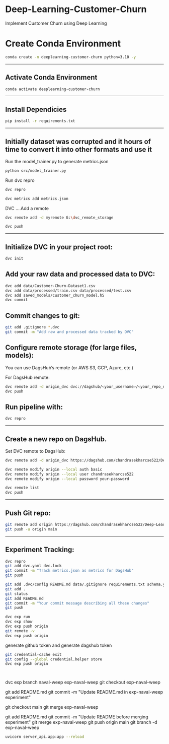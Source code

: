 # Deep-Learning-Customer-Churn
Implement Customer Churn using Deep Learning 

# Create Conda Environment
```bash
conda create -n deeplearning-customer-churn python=3.10 -y
```
---
## Activate Conda Environment
```bash
conda activate deeplearning-customer-churn
```
---
## Install Dependicies
```bash
pip install -r requirements.txt
```
---

Initially dataset was corrupted and it hours of time to convert it into other formats and use it
---
Run the model_trainer.py to generate metrics.json
```bash
python src/model_trainer.py
```

Run dvc repro
```bash
dvc repro
```
```bash
dvc metrics add metrics.json
```


DVC ....Add a remote
```bash
dvc remote add -d myremote G:\dvc_remote_storage
```

```bash
dvc push
```
---
## Initialize DVC in your project root:
```bash
dvc init
```

## Add your raw data and processed data to DVC:
```bash
dvc add data/Customer-Churn-Dataset1.csv
dvc add data/processed/train.csv data/processed/test.csv
dvc add saved_models/customer_churn_model.h5
dvc commit

```
## Commit changes to git:
```bash
git add .gitignore *.dvc
git commit -m "Add raw and processed data tracked by DVC"
```

## Configure remote storage (for large files, models):

You can use DagsHub’s remote (or AWS S3, GCP, Azure, etc.)

For DagsHub remote:
```bash
dvc remote add -d origin_dvc dvc://dagshub/<your_username>/<your_repo_name>
dvc push
```

## Run pipeline with:
```bash
dvc repro
```
---
## Create a new repo on DagsHub.

Set DVC remote to DagsHub:
```bash
dvc remote add -d origin_dvc https://dagshub.com/chandrasekharcse522/Deep-Learning-Customer-Churn.dvc

dvc remote modify origin --local auth basic 
dvc remote modify origin --local user chandrasekharcse522 
dvc remote modify origin --local password your-password

dvc remote list
dvc push

```
---
## Push Git repo:
```bash
git remote add origin https://dagshub.com/chandrasekharcse522/Deep-Learning-Customer-Churn.git
git push -u origin main

```
---
## Experiment Tracking:
```bash
dvc repro
git add dvc.yaml dvc.lock
git commit -m "Track metrics.json as metrics for DagsHub"
git push

git add .dvc/config README.md data/.gitignore requirements.txt schema.yaml params.yaml
git add .
git status
git add README.md
git commit -m "Your commit message describing all these changes"
git push

dvc exp run
dvc exp show
dvc exp push origin
git remote -v
dvc exp push origin
```
generate github token and generate dagshub token
```bash
git credential-cache exit
git config --global credential.helper store
dvc exp push origin




```

dvc exp branch naval-weep exp-naval-weep
git checkout exp-naval-weep

git add README.md
git commit -m "Update README.md in exp-naval-weep experiment"

git checkout main
git merge exp-naval-weep

git add README.md
git commit -m "Update README before merging experiment"
git merge exp-naval-weep
git push origin main
git branch -d exp-naval-weep


```bash
uvicorn server_api.app:app --reload
```